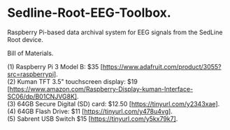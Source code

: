 # Sedline-Root-EEG-Toolbox. 
Raspberry Pi-based data archival system for EEG signals from the SedLine Root device.  

Bill of Materials. 

(1) Raspberry Pi 3 Model B: $35 [https://www.adafruit.com/product/3055?src=raspberrypi].  
(2) Kuman TFT 3.5" touchscreen display: $19 [https://www.amazon.com/Raspberry-Display-kuman-Interface-SC06/dp/B01CNJVG8K].  
(3) 64GB Secure Digital (SD) card: $12.50 [https://tinyurl.com/y2343xae].  
(4) 64GB Flash Drive: $11 [https://tinyurl.com/y478u4vg].  
(5) Sabrent USB Switch $15 [https://tinyurl.com/y5kx79k7].  
